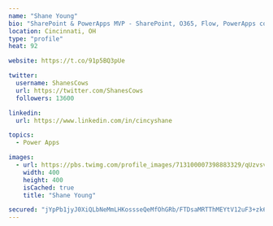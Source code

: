 ```yaml
---
name: "Shane Young"
bio: "SharePoint & PowerApps MVP - SharePoint, O365, Flow, PowerApps consulting? @PowerApps911 | Pure Snark? You found it."
location: Cincinnati, OH
type: "profile"
heat: 92

website: https://t.co/91p5BQ3pUe

twitter:
  username: ShanesCows
  url: https://twitter.com/ShanesCows
  followers: 13600

linkedin:
  url: https://www.linkedin.com/in/cincyshane

topics:
  - Power Apps

images:
  - url: https://pbs.twimg.com/profile_images/713100007398883329/qUzvsvQ3_400x400.jpg
    width: 400
    height: 400
    isCached: true
    title: "Shane Young"

secured: "jYpPb1jyJ0XiQLbNeMmLHKossseQeMfOhGRb/FTDsaMRTThMEYtV12uF3+zk6i6ELPBh8QoZLBtgT48Fb1y7xNzNW69MRcPonDbtGQ/cHfSsF3GvK21OrjcHY71XpZJLOWC8fBI1isIMHk/vA9TyesmvcxnIwaj9RMLYGOLPX91hp+OkeIrwV9noNW/tdIbtubwxpIPjEOzod4cu9b2kAGdhe3fAH1NYKCgTPs8doBMEVWt3wkQJheh892h+IbUuwzU0N124/hBdmuqV1MMBJYUE1iG41kbFgZPqLcJWtYqZIV9zis85Gr9Q+KmA4Wg78khnWY9tNuMiVchL0Bo1ZfH2O5QG/FktBugUDVn5FVDMO0G1+Ea4h/ueCRr4W5fAAGmRWrhY+kquDr01NQlVK21CMFtGTlkc5+BzavpuT/E=;awwfbW9S9RQlt7cZKIrJQg=="
---
```


